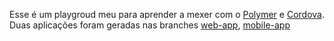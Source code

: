 Esse é um playgroud meu para aprender a mexer com o [Polymer][] e [Cordova][].  
Duas aplicações foram geradas nas branches [web-app][a], [mobile-app][b]


[polymer]: http://www.polymer-project.org/
[cordova]: http://cordova.apache.org/
[a]: https://github.com/gustavosf/wl/tree/web-app 
[b]: https://github.com/gustavosf/wl/tree/mobile-app
